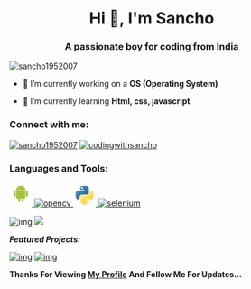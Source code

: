 <h1 align="center">Hi 👋, I'm Sancho</h1>
<h3 align="center">A passionate boy for coding from India</h3>

<p align="left"> <img src="https://komarev.com/ghpvc/?username=sancho1952007&label=Profile%20views&color=0e75b6&style=flat-square" alt="sancho1952007" /> </p>

- 🔭 I’m currently working on a **OS (Operating System)**

- 🌱 I’m currently learning **Html, css, javascript**

<h3 align="left">Connect with me:</h3>
<p align="left">
<a href="https://codesandbox.io/u/sancho1952007" target="blank"><img align="center" src="https://cdn.jsdelivr.net/npm/simple-icons@3.0.1/icons/codesandbox.svg" alt="sancho1952007" height="30" width="40" /></a>
<a href="https://www.youtube.com/channel/UCA_3t4pPc9GRIFiP86kRD2Q" target="blank"><img align="center" src="https://raw.githubusercontent.com/rahuldkjain/github-profile-readme-generator/master/src/images/icons/Social/youtube.svg" alt="codingwithsancho" height="30" width="40" /></a>
</p>

<h3 align="left">Languages and Tools:</h3>
<p align="left"> <a href="https://developer.android.com" target="_blank"> <img src="https://raw.githubusercontent.com/devicons/devicon/master/icons/android/android-original-wordmark.svg" alt="android" width="40" height="40"/> </a> <a href="https://opencv.org/" target="_blank"> <img src="https://www.vectorlogo.zone/logos/opencv/opencv-icon.svg" alt="opencv" width="40" height="40"/> </a> <a href="https://www.python.org" target="_blank"> <img src="https://raw.githubusercontent.com/devicons/devicon/master/icons/python/python-original.svg" alt="python" width="40" height="40"/> </a> <a href="https://www.selenium.dev" target="_blank"> <img src="https://raw.githubusercontent.com/detain/svg-logos/780f25886640cef088af994181646db2f6b1a3f8/svg/selenium-logo.svg" alt="selenium" width="40" height="40"/> </a> </p>

![img](https://github-readme-stats.vercel.app/api/top-langs/?username=sancho1952007) ![](https://github-readme-stats.vercel.app/api?username=sancho1952007&&show_icons=true&title_color=ffffff&icon_color=bb2acf&text_color=daf7dc&bg_color=151515)

***Featured Projects:***

[![img](https://github-readme-stats.vercel.app/api/pin/?username=sancho1952007&repo=Eye-Apple)](https://github.com/sancho1952007) [![img](https://github-readme-stats.vercel.app/api/pin/?username=sancho1952007&repo=Text_View)](https://github.com/sancho1952007/Text_View)

**Thanks For Viewing [My Profile](https://github.com/sancho1952007) And Follow Me For Updates...**
